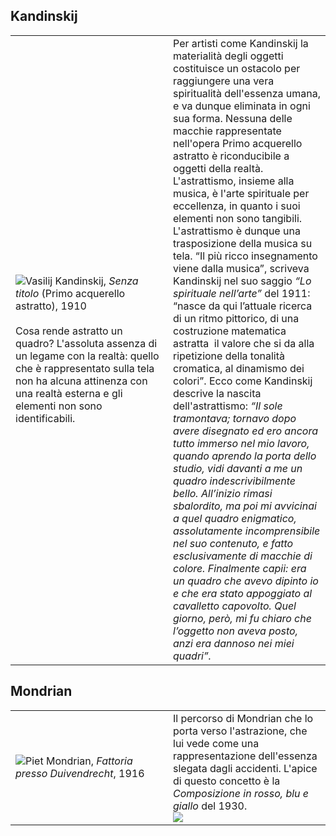 ## Kandinskij

<table width=100%>  
<tr>
	<td width=50%>  <img src="https://upload.wikimedia.org/wikipedia/commons/7/79/Untitled_%28First_Abstract_Watercolor%29_by_Wassily_Kandinsky.jpg">Vasilij Kandinskij, <i>Senza titolo</i> (Primo acquerello astratto), 1910 <br>
 <br>
Cosa rende astratto un quadro? L'assoluta assenza di un legame con la realtà: quello che è rappresentato sulla tela non ha alcuna attinenza con una realtà esterna e gli elementi non sono identificabili.
</td>
	<td width=50%>Per artisti come Kandinskij la materialità degli oggetti costituisce un ostacolo per raggiungere una vera spiritualità dell'essenza umana, e va dunque eliminata in ogni sua forma. Nessuna delle macchie rappresentate nell'opera Primo acquerello astratto è riconducibile a oggetti della realtà. L'astrattismo, insieme alla musica, è l'arte spirituale per eccellenza, in quanto i suoi elementi non sono tangibili. L'astrattismo è dunque una trasposizione della musica su tela. “Il più ricco insegnamento viene dalla musica”, scriveva Kandinskij nel suo saggio  <i>“Lo spirituale nell’arte” </i> del 1911: “nasce da qui l’attuale ricerca di un ritmo pittorico, di una costruzione matematica astratta  il valore che si da alla ripetizione della tonalità cromatica, al dinamismo dei colori”. Ecco come Kandinskij descrive la nascita dell'astrattismo: <i>“Il sole tramontava; tornavo dopo avere disegnato ed ero ancora tutto immerso nel mio lavoro, quando aprendo la porta dello studio, vidi davanti a me un quadro indescrivibilmente bello. All’inizio rimasi sbalordito, ma poi mi avvicinai a quel quadro enigmatico, assolutamente incomprensibile nel suo contenuto, e fatto esclusivamente di macchie di colore. Finalmente capii: era un quadro che avevo dipinto io e che era stato appoggiato al cavalletto capovolto. Quel giorno, però, mi fu chiaro che l’oggetto non aveva posto, anzi era dannoso nei miei quadri”.</i>
  </td>
</tr>
</table>

## Mondrian

<table width=100%>
<tr>
	<td width=50%>  <img src="https://kuadros.com/cdn/shop/files/pintura-Granja-Cerca-De-Duivendrecht-KUADROS.jpg?v=1683776469&width=800">Piet Mondrian, <i>Fattoria presso Duivendrecht</i>, 1916</td>
	<td width=50%>Il percorso di Mondrian che lo porta verso l'astrazione, che lui vede come una rappresentazione dell'essenza slegata dagli accidenti. L'apice di questo concetto è la <i>Composizione in rosso, blu e giallo</i> del 1930. <br> 
<img src="https://www.meisterdrucke.it/kunstwerke/400px/Piet_Mondrian_-_Composition_No_II_in_red_Blue_and_Yellow_-_(MeisterDrucke-1073083).jpg">
  </td>
</tr>
</table>

